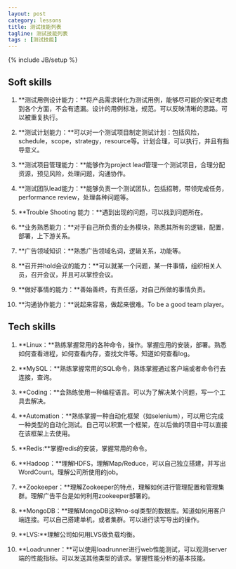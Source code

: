 ```yaml
---
layout: post
category: lessons
title: 测试技能列表
tagline: 测试技能列表
tags : [测试技能]
---
```

{% include JB/setup %}

## Soft skills ##

1. **测试用例设计能力：**将产品需求转化为测试用例，能够尽可能的保证考虑到各个方面，不会有遗漏。设计的用例标准，规范。可以反映清晰的思路。可以被重复执行。
 
2. **测试计划能力：**可以对一个测试项目制定测试计划：包括风险，schedule，scope，strategy，resource等。计划合理，可以执行，并且有指导意义。
 
3. **测试项目管理能力：**能够作为project lead管理一个测试项目，合理分配资源，预见风险，处理问题，沟通协作。
 
4. **测试团队lead能力：**能够负责一个测试团队，包括招聘，带领完成任务，performance review，处理各种问题等。
 
5. **Trouble Shooting 能力：**遇到出现的问题，可以找到问题所在。
 
6. **业务熟悉能力：**对于自己所负责的业务模块，熟悉其所有的逻辑，配置，部署，上下游关系。
 
7. **广告领域知识：**熟悉广告领域名词，逻辑关系，功能等。
 
8. **召开并hold会议的能力：**可以就某一个问题，某一件事情，组织相关人员，召开会议，并且可以掌控会议。
 
9. **做好事情的能力：**善始善终，有责任感，对自己所做的事情负责。
 
10. **沟通协作能力：**说起来容易，做起来很难。To  be a good team player。
 
## Tech skills ##

1. **Linux：**熟练掌握常用的各种命令，操作。掌握应用的安装，部署。熟悉如何查看进程，如何查看内存，查找文件等。知道如何查看log。
 
2. **MySQL：**熟练掌握常用的SQL命令，熟练掌握通过客户端或者命令行去连接，查询。
 
3. **Coding：**会熟练使用一种编程语言。可以为了解决某个问题，写一个工具去解决。
 
4. **Automation：**熟练掌握一种自动化框架（如selenium），可以用它完成一种类型的自动化测试。自己可以积累一个框架，在以后做的项目中可以直接在该框架上去使用。
 
5. **Redis:**掌握redis的安装，掌握常用的命令。
 
6. **Hadoop：**理解HDFS，理解Map/Reduce，可以自己独立搭建，并写出WordCount。理解公司所使用的job。
 
7. **Zookeeper：**理解Zookeeper的特点，理解如何进行管理配置和管理集群。理解广告平台是如何利用zookeeper部署的。
 
8. **MongoDB：**理解MongoDB这种no-sql类型的数据库。知道如何用客户端连接。可以自己搭建单机，或者集群。可以进行读写导出的操作。
 
9. **LVS:**理解公司如何用LVS做负载均衡。
 
10. **Loadrunner：**可以使用loadrunner进行web性能测试，可以观测server端的性能指标。可以发送其他类型的请求。掌握性能分析的基本技能。
